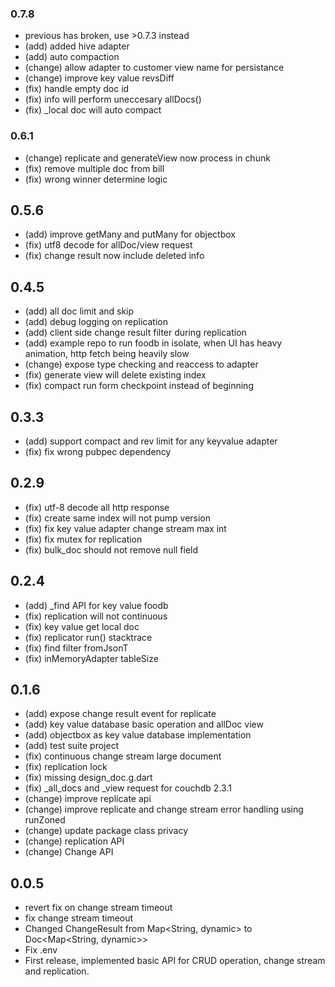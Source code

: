 ### 0.7.8
* previous has broken, use >0.7.3 instead
* (add) added hive adapter
* (add) auto compaction
* (change) allow adapter to customer view name for persistance
* (change) improve key value revsDiff
* (fix) handle empty doc id
* (fix) info will perform uneccesary allDocs()
* (fix) _local doc will auto compact

### 0.6.1
* (change) replicate and generateView now process in chunk
* (fix) remove multiple doc from bill
* (fix) wrong winner determine logic

## 0.5.6
* (add) improve getMany and putMany for objectbox
* (fix) utf8 decode for allDoc/view request
* (fix) change result now include deleted info

## 0.4.5
* (add) all doc limit and skip
* (add) debug logging on replication
* (add) client side change result filter during replication
* (add) example repo to run foodb in isolate, when UI has heavy animation, http fetch being heavily slow
* (change) expose type checking and reaccess to adapter
* (fix) generate view will delete existing index
* (fix) compact run form checkpoint instead of beginning

## 0.3.3
* (add) support compact and rev limit for any keyvalue adapter
* (fix) fix wrong pubpec dependency

## 0.2.9
* (fix) utf-8 decode all http response
* (fix) create same index will not pump version
* (fix) fix key value adapter change stream max int
* (fix) fix mutex for replication
* (fix) bulk_doc should not remove null field

## 0.2.4
* (add) _find API for key value foodb
* (fix) replication will not continuous
* (fix) key value get local doc
* (fix) replicator run() stacktrace
* (fix) find filter fromJsonT
* (fix) inMemoryAdapter tableSize

## 0.1.6
* (add) expose change result event for replicate
* (add) key value database basic operation and allDoc view
* (add) objectbox as key value database implementation
* (add) test suite project
* (fix) continuous change stream large document
* (fix) replication lock
* (fix) missing design_doc.g.dart
* (fix) _all_docs and _view request for couchdb 2.3.1
* (change) improve replicate api
* (change) improve replicate and change stream error handling using runZoned
* (change) update package class privacy
* (change) replication API
* (change) Change API

## 0.0.5
* revert fix on change stream timeout
* fix change stream timeout
* Changed ChangeResult from Map<String, dynamic> to Doc<Map<String, dynamic>>
* Fix .env
* First release, implemented basic API for CRUD operation, change stream and replication.
